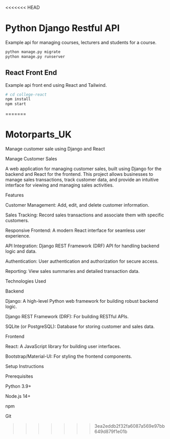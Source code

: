 <<<<<<< HEAD
# Python Django Restful API

Example api for managing courses, lecturers and students for a course.

```bash
python manage.py migrate
python manage.py runserver
```

## React Front End

Example api front end using React and Tailwind.

```bash
# cd college-react
npm install
npm start
```
=======
# Motorparts_UK
Manage customer sale using Django and React

Manage Customer Sales

A web application for managing customer sales, built using Django for the backend and React for the frontend. This project allows businesses to manage sales transactions, track customer data, and provide an intuitive interface for viewing and managing sales activities.

Features

Customer Management: Add, edit, and delete customer information.

Sales Tracking: Record sales transactions and associate them with specific customers.

Responsive Frontend: A modern React interface for seamless user experience.

API Integration: Django REST Framework (DRF) API for handling backend logic and data.

Authentication: User authentication and authorization for secure access.

Reporting: View sales summaries and detailed transaction data.

Technologies Used

Backend

Django: A high-level Python web framework for building robust backend logic.

Django REST Framework (DRF): For building RESTful APIs.

SQLite (or PostgreSQL): Database for storing customer and sales data.

Frontend

React: A JavaScript library for building user interfaces.

Bootstrap/Material-UI: For styling the frontend components.

Setup Instructions

Prerequisites

Python 3.9+

Node.js 14+

npm 

Git
>>>>>>> 3ea2eddb2f32fa6087a569e97bb649d879f1e01b
